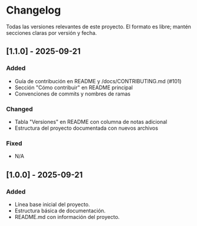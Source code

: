 # Changelog

Todas las versiones relevantes de este proyecto.
El formato es libre; mantén secciones claras por versión y fecha.

## [1.1.0] - 2025-09-21
### Added
- Guía de contribución en README y /docs/CONTRIBUTING.md (#101)
- Sección "Cómo contribuir" en README principal
- Convenciones de commits y nombres de ramas

### Changed
- Tabla "Versiones" en README con columna de notas adicional
- Estructura del proyecto documentada con nuevos archivos

### Fixed
- N/A

## [1.0.0] - 2025-09-21
### Added
- Línea base inicial del proyecto.
- Estructura básica de documentación.
- README.md con información del proyecto.